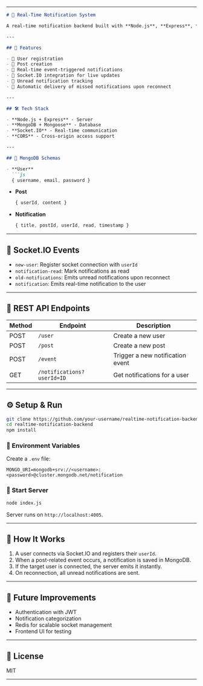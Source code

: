 
---

```markdown
# 📡 Real-Time Notification System

A real-time notification backend built with **Node.js**, **Express**, **MongoDB**, and **Socket.IO**. Users receive live notifications related to their posts, which are saved and delivered via WebSockets.

---

## 🚀 Features

- 🧑 User registration
- 📝 Post creation
- 🔔 Real-time event-triggered notifications
- 💬 Socket.IO integration for live updates
- 🧠 Unread notification tracking
- 📡 Automatic delivery of missed notifications upon reconnect

---

## 🛠️ Tech Stack

- **Node.js + Express** - Server
- **MongoDB + Mongoose** - Database
- **Socket.IO** - Real-time communication
- **CORS** - Cross-origin access support

---

## 🧱 MongoDB Schemas

- **User**
  ```js
  { username, email, password }
  ```
- **Post**
  ```js
  { userId, content }
  ```
- **Notification**
  ```js
  { title, postId, userId, read, timestamp }
  ```

---

## 📡 Socket.IO Events

- `new-user`: Register socket connection with `userId`
- `notification-read`: Mark notifications as read
- `old-notifications`: Emits unread notifications upon reconnect
- `notification`: Emits real-time notification to the user

---

## 🧪 REST API Endpoints

| Method | Endpoint            | Description               |
|--------|---------------------|---------------------------|
| POST   | `/user`             | Create a new user         |
| POST   | `/post`             | Create a new post         |
| POST   | `/event`            | Trigger a new notification event |
| GET    | `/notifications?userId=ID` | Get notifications for a user |

---

## ⚙️ Setup & Run

```bash
git clone https://github.com/your-username/realtime-notification-backend.git
cd realtime-notification-backend
npm install
```

### 🔐 Environment Variables

Create a `.env` file:
```env
MONGO_URI=mongodb+srv://<username>:<password>@cluster.mongodb.net/notification
```

### 🏃 Start Server

```bash
node index.js
```

Server runs on `http://localhost:4005`.

---

## 🧠 How It Works

1. A user connects via Socket.IO and registers their `userId`.
2. When a post-related event occurs, a notification is saved in MongoDB.
3. If the target user is connected, the server emits it instantly.
4. On reconnection, all unread notifications are sent.

---

## 🧩 Future Improvements

- Authentication with JWT
- Notification categorization
- Redis for scalable socket management
- Frontend UI for testing

---

## 📄 License

MIT


---

